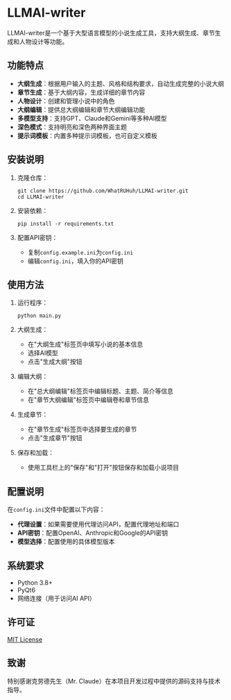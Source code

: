 # LLMAI-writer

LLMAI-writer是一个基于大型语言模型的小说生成工具，支持大纲生成、章节生成和人物设计等功能。

## 功能特点

- **大纲生成**：根据用户输入的主题、风格和结构要求，自动生成完整的小说大纲
- **章节生成**：基于大纲内容，生成详细的章节内容
- **人物设计**：创建和管理小说中的角色
- **大纲编辑**：提供总大纲编辑和章节大纲编辑功能
- **多模型支持**：支持GPT、Claude和Gemini等多种AI模型
- **深色模式**：支持明亮和深色两种界面主题
- **提示词模板**：内置多种提示词模板，也可自定义模板

## 安装说明

1. 克隆仓库：
   ```
   git clone https://github.com/WhatRUHuh/LLMAI-writer.git
   cd LLMAI-writer
   ```

2. 安装依赖：
   ```
   pip install -r requirements.txt
   ```

3. 配置API密钥：
   - 复制`config.example.ini`为`config.ini`
   - 编辑`config.ini`，填入你的API密钥

## 使用方法

1. 运行程序：
   ```
   python main.py
   ```

2. 大纲生成：
   - 在"大纲生成"标签页中填写小说的基本信息
   - 选择AI模型
   - 点击"生成大纲"按钮

3. 编辑大纲：
   - 在"总大纲编辑"标签页中编辑标题、主题、简介等信息
   - 在"章节大纲编辑"标签页中编辑卷和章节信息

4. 生成章节：
   - 在"章节生成"标签页中选择要生成的章节
   - 点击"生成章节"按钮

5. 保存和加载：
   - 使用工具栏上的"保存"和"打开"按钮保存和加载小说项目

## 配置说明

在`config.ini`文件中配置以下内容：

- **代理设置**：如果需要使用代理访问API，配置代理地址和端口
- **API密钥**：配置OpenAI、Anthropic和Google的API密钥
- **模型选择**：配置使用的具体模型版本

## 系统要求

- Python 3.8+
- PyQt6
- 网络连接（用于访问AI API）

## 许可证

[MIT License](LICENSE)

## 致谢

特别感谢克劳德先生（Mr. Claude）在本项目开发过程中提供的源码支持与技术指导。
